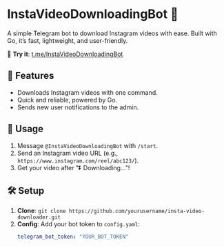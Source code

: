 # InstaVideoDownloadingBot 🎥

A simple Telegram bot to download Instagram videos with ease. Built with Go, it’s fast, lightweight, and user-friendly.

🔗 **Try it**: [t.me/InstaVideoDownloadingBot](https://t.me/InstaVideoDownloadingBot)

## 🌟 Features

- Downloads Instagram videos with one command.
- Quick and reliable, powered by Go.
- Sends new user notifications to the admin.

## 🚀 Usage

1. Message `@InstaVideoDownloadingBot` with `/start`.
2. Send an Instagram video URL (e.g., `https://www.instagram.com/reel/abc123/`).
3. Get your video after "⏬ Downloading..."!

## 🛠️ Setup

1. **Clone**: `git clone https://github.com/yourusername/insta-video-downloader.git`
2. **Config**: Add your bot token to `config.yaml`:
   ```yaml
   telegram_bot_token: "YOUR_BOT_TOKEN"
   ```
